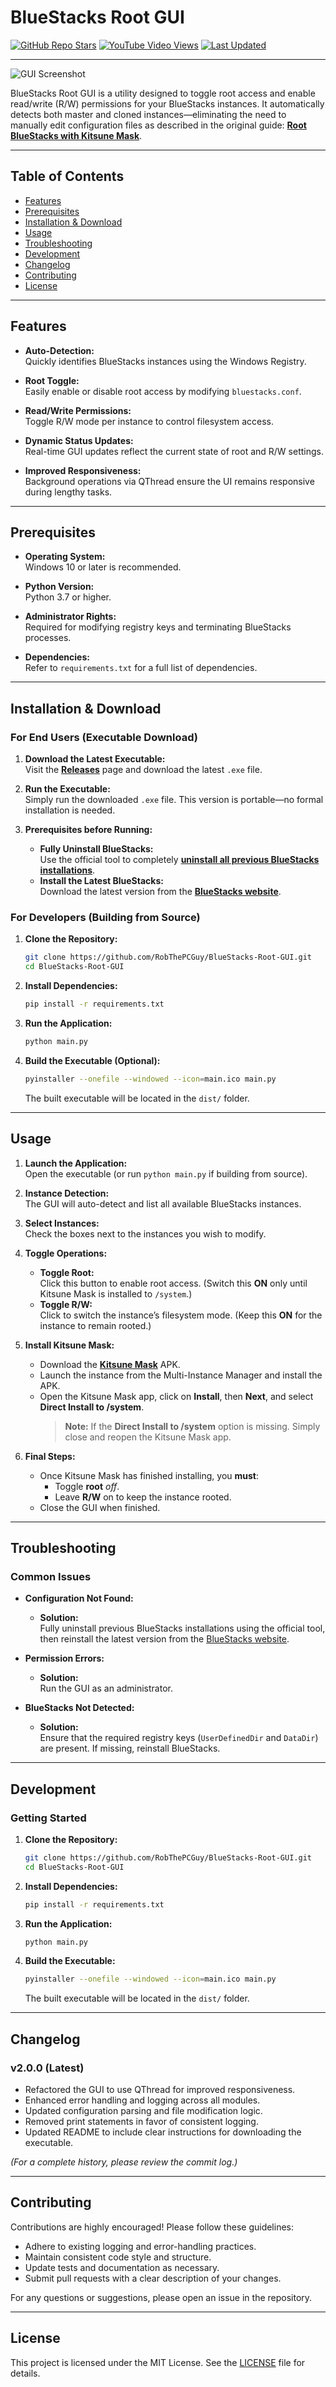 # BlueStacks Root GUI

[![GitHub Repo Stars](https://img.shields.io/github/stars/RobThePCGuy/BlueStacks-Root-GUI?style=social)](https://github.com/RobThePCGuy/BlueStacks-Root-GUI) [![YouTube Video Views](https://img.shields.io/youtube/views/zpihBs3FtEc?style=social)](https://youtu.be/zpihBs3FtEc) [![Last Updated](https://img.shields.io/github/last-commit/RobThePCGuy/BlueStacks-Root-GUI)](https://github.com/RobThePCGuy/BlueStacks-Root-GUI/commits/main)

---

![GUI Screenshot](https://github.com/user-attachments/assets/10f965eb-e1cc-4d61-9b6f-0cbb484a4ef0)

BlueStacks Root GUI is a utility designed to toggle root access and enable read/write (R/W) permissions for your BlueStacks instances. It automatically detects both master and cloned instances—eliminating the need to manually edit configuration files as described in the original guide: **[Root BlueStacks with Kitsune Mask](https://github.com/RobThePCGuy/Root-Bluestacks-with-Kitsune-Mask/)**.

---

## Table of Contents

- [Features](#features)
- [Prerequisites](#prerequisites)
- [Installation & Download](#installation--download)
- [Usage](#usage)
- [Troubleshooting](#troubleshooting)
- [Development](#development)
- [Changelog](#changelog)
- [Contributing](#contributing)
- [License](#license)

---

## Features

- **Auto-Detection:**  
  Quickly identifies BlueStacks instances using the Windows Registry.

- **Root Toggle:**  
  Easily enable or disable root access by modifying `bluestacks.conf`.

- **Read/Write Permissions:**  
  Toggle R/W mode per instance to control filesystem access.

- **Dynamic Status Updates:**  
  Real-time GUI updates reflect the current state of root and R/W settings.

- **Improved Responsiveness:**  
  Background operations via QThread ensure the UI remains responsive during lengthy tasks.

---

## Prerequisites

- **Operating System:**  
  Windows 10 or later is recommended.

- **Python Version:**  
  Python 3.7 or higher.

- **Administrator Rights:**  
  Required for modifying registry keys and terminating BlueStacks processes.

- **Dependencies:**  
  Refer to `requirements.txt` for a full list of dependencies.

---

## Installation & Download

### For End Users (Executable Download)

1. **Download the Latest Executable:**  
   Visit the **[Releases](https://github.com/RobThePCGuy/BlueStacks-Root-GUI/releases)** page and download the latest `.exe` file.

2. **Run the Executable:**  
   Simply run the downloaded `.exe` file. This version is portable—no formal installation is needed.

3. **Prerequisites before Running:**  
   - **Fully Uninstall BlueStacks:**  
     Use the official tool to completely **[uninstall all previous BlueStacks installations](https://support.bluestacks.com/hc/en-us/articles/360057724751-How-to-uninstall-BlueStacks-5-BlueStacks-X-and-BlueStacks-Services-completely-from-your-PC)**.  
   - **Install the Latest BlueStacks:**  
     Download the latest version from the **[BlueStacks website](https://www.bluestacks.com/)**.

### For Developers (Building from Source)

1. **Clone the Repository:**
   ```bash
   git clone https://github.com/RobThePCGuy/BlueStacks-Root-GUI.git
   cd BlueStacks-Root-GUI
   ```

2. **Install Dependencies:**
   ```bash
   pip install -r requirements.txt
   ```

3. **Run the Application:**
   ```bash
   python main.py
   ```

4. **Build the Executable (Optional):**
   ```bash
   pyinstaller --onefile --windowed --icon=main.ico main.py
   ```
   The built executable will be located in the `dist/` folder.

---

## Usage

1. **Launch the Application:**  
   Open the executable (or run `python main.py` if building from source).

2. **Instance Detection:**  
   The GUI will auto-detect and list all available BlueStacks instances.

3. **Select Instances:**  
   Check the boxes next to the instances you wish to modify.

4. **Toggle Operations:**
   - **Toggle Root:**  
     Click this button to enable root access. (Switch this **ON** only until Kitsune Mask is installed to `/system`.)
   - **Toggle R/W:**  
     Click to switch the instance’s filesystem mode. (Keep this **ON** for the instance to remain rooted.)

5. **Install Kitsune Mask:**
   - Download the **[Kitsune Mask](https://github.com/1q23lyc45/KitsuneMagisk/releases)** APK.
   - Launch the instance from the Multi-Instance Manager and install the APK.
   - Open the Kitsune Mask app, click on **Install**, then **Next**, and select **Direct Install to /system**.  
     > **Note:** If the **Direct Install to /system** option is missing. Simply close and reopen the Kitsune Mask app.

6. **Final Steps:**
   - Once Kitsune Mask has finished installing, you **must**:
	   - Toggle **root** *off*.
	   - Leave **R/W** on to keep the instance rooted.
   - Close the GUI when finished.

---

## Troubleshooting

### Common Issues

- **Configuration Not Found:**
  - **Solution:**  
    Fully uninstall previous BlueStacks installations using the official tool, then reinstall the latest version from the [BlueStacks website](https://www.bluestacks.com/).

- **Permission Errors:**
  - **Solution:**  
    Run the GUI as an administrator.

- **BlueStacks Not Detected:**
  - **Solution:**  
    Ensure that the required registry keys (`UserDefinedDir` and `DataDir`) are present. If missing, reinstall BlueStacks.

---

## Development

### Getting Started

1. **Clone the Repository:**
   ```bash
   git clone https://github.com/RobThePCGuy/BlueStacks-Root-GUI.git
   cd BlueStacks-Root-GUI
   ```

2. **Install Dependencies:**
   ```bash
   pip install -r requirements.txt
   ```

3. **Run the Application:**
   ```bash
   python main.py
   ```

4. **Build the Executable:**
   ```bash
   pyinstaller --onefile --windowed --icon=main.ico main.py
   ```
   The built executable will be located in the `dist/` folder.

---

## Changelog

### v2.0.0 (Latest)
- Refactored the GUI to use QThread for improved responsiveness.
- Enhanced error handling and logging across all modules.
- Updated configuration parsing and file modification logic.
- Removed print statements in favor of consistent logging.
- Updated README to include clear instructions for downloading the executable.

*(For a complete history, please review the commit log.)*

---

## Contributing

Contributions are highly encouraged! Please follow these guidelines:
- Adhere to existing logging and error-handling practices.
- Maintain consistent code style and structure.
- Update tests and documentation as necessary.
- Submit pull requests with a clear description of your changes.

For any questions or suggestions, please open an issue in the repository.

---

## License

This project is licensed under the MIT License. See the [LICENSE](LICENSE) file for details.
